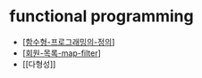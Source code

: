 # functional programming

- [[함수형-프로그래밍의-정의]]
- [[회원-목록-map-filter]]
- [[다형성]]

[//begin]: # "Autogenerated link references for markdown compatibility"
[함수형-프로그래밍의-정의]: 함수형-프로그래밍의-정의.md "함수형 프로그래밍의 정의"
[회원-목록-map-filter]: 회원-목록-map-filter.md "회원 목록 map, filter"
[//end]: # "Autogenerated link references"
